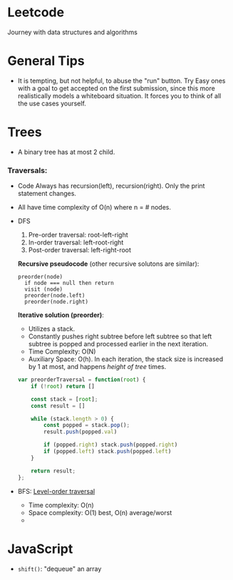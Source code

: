 # Leetcode
Journey with data structures and algorithms

# General Tips
* It is tempting, but not helpful, to abuse the "run" button. Try Easy ones with a goal to get accepted on the first submission, since this more realistically models a whiteboard situation. It forces you to think of all the use cases yourself.

# Trees
* A binary tree has at most 2 child.

### Traversals: 
* Code Always has recursion(left), recursion(right). Only the print statement changes.
* All have time complexity of O(n) where n = # nodes.

* DFS
  1. Pre-order traversal: root-left-right
  2. In-order traversal: left-root-right
  3. Post-order traversal: left-right-root

  **Recursive pseudocode** (other recursive solutons are similar):
  ```
  preorder(node)
    if node === null then return
    visit (node)
    preorder(node.left)
    preorder(node.right)
  ```
  
  **Iterative solution (preorder)**:
  * Utilizes a stack.
  * Constantly pushes right subtree before left subtree so that left subtree is popped and processed earlier in the next iteration.
  * Time Complexity: O(N)
  * Auxiliary Space: O(h). In each iteration, the stack size is increased by 1 at most, and happens *height of tree* times.
  ```javascript
  var preorderTraversal = function(root) {
      if (!root) return []

      const stack = [root];
      const result = []

      while (stack.length > 0) {
          const popped = stack.pop();
          result.push(popped.val)

          if (popped.right) stack.push(popped.right)
          if (popped.left) stack.push(popped.left)
      }

      return result;
  };
  ```

* BFS: [Level-order traversal](https://www.youtube.com/watch?v=86g8jAQug04&t=4s&ab_channel=mycodeschool)
  * Time complexity: O(n)
  * Space complexity: O(1) best, O(n) average/worst
  *
  
# JavaScript
* `shift()`: "dequeue" an array
